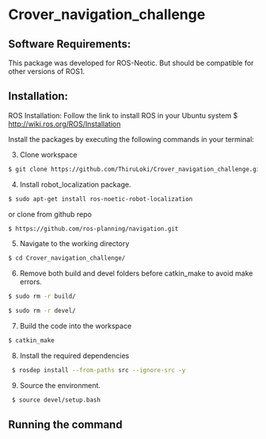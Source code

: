 # Crover_navigation_challenge

## Software Requirements:

 This package was developed for ROS-Neotic. But should be compatible for other versions of ROS1.
 
## Installation:

 ROS Installation: Follow the link to install ROS in your Ubuntu system  $ http://wiki.ros.org/ROS/Installation


Install the packages by executing the following commands in your terminal:

3. Clone workspace 

```sh
$ git clone https://github.com/ThiruLoki/Crover_navigation_challenge.git
```

4. Install robot_localization package.
```sh
$ sudo apt-get install ros-noetic-robot-localization 
```
or clone from github repo
```sh
$ https://github.com/ros-planning/navigation.git
```
5. Navigate to the working directory
```sh
$ cd Crover_navigation_challenge/
```
6. Remove both build and devel folders before catkin_make to avoid make errors.
```sh
$ sudo rm -r build/
```
```sh
$ sudo rm -r devel/
```
7. Build the code into the workspace
```sh
$ catkin_make
```
8. Install the required dependencies
```sh
 $ rosdep install --from-paths src --ignore-src -y
 ```
 
9. Source the environment.
```sh
 $ source devel/setup.bash
```


## Running the command


